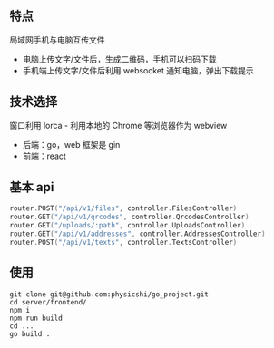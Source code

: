## 特点

局域网手机与电脑互传文件

- 电脑上传文字/文件后，生成二维码，手机可以扫码下载
- 手机端上传文字/文件后利用 websocket 通知电脑，弹出下载提示

## 技术选择

窗口利用 lorca - 利用本地的 Chrome 等浏览器作为 webview

- 后端：go，web 框架是 gin
- 前端：react

## 基本 api

```go
router.POST("/api/v1/files", controller.FilesController)
router.GET("/api/v1/qrcodes", controller.QrcodesController)
router.GET("/uploads/:path", controller.UploadsController)
router.GET("/api/v1/addresses", controller.AddressesController)
router.POST("/api/v1/texts", controller.TextsController)
```

## 使用

```
git clone git@github.com:physicshi/go_project.git
cd server/frontend/
npm i
npm run build
cd ...
go build .
```
